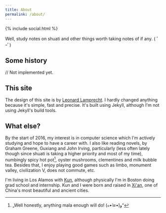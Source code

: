 ```yaml
---
title: About
permalink: /about/
---
```


{% include social.html %}

Well, study notes on shuati and other things worth taking notes of if any. ( ﾟｰﾟ)

## Some history

// Not implemented yet.

## This site

The design of this site is by [Leonard Lamprecht][1]. I hardly changed anything because it's simple, fast and precise. It's built using Jekyll, although I'm not using Jekyll's build tools.

## What else?

By the start of 2016, my interest is in computer science which I'm actively studying and hope to have a career with. I also like reading novels, by Graham Greene, Guxiang and John Irving, particularly (less often lately though since shuati is taking a higher priority and most of my time), numbingly spicy hot pot[^1], oyster mushrooms, clementines and milk bubble tea. Besides that, I enjoy playing good games such as limbo, monument valley, civilization V, does not commute, etc.

I'm living in Los Alamos with [Kun][3], although physically I'm in Boston doing grad school and internship. Kun and I were born and raised in [Xi'an][2], one of China's most beautiful and ancient cities.

[1]: http://leo.im
[2]: /assets/static/xian.png
[3]: http://liuk.github.io

[^1]: „Well honestly, anything mala enough will do! (๑•̀ㅂ•́)و“

